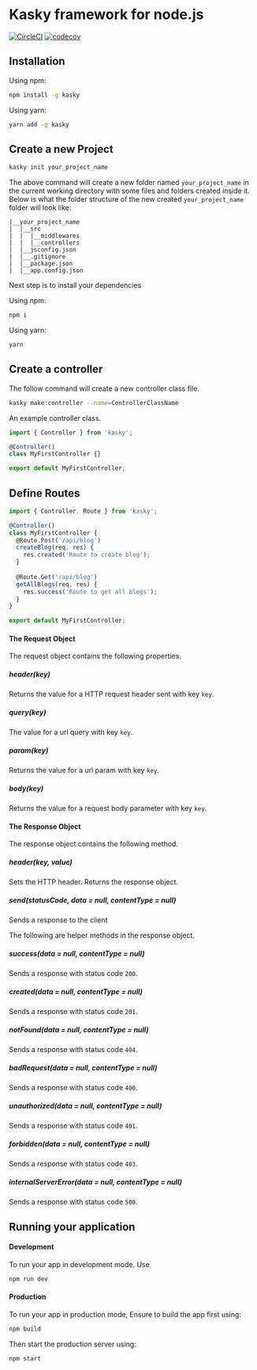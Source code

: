 # Kasky framework for node.js

[![CircleCI](https://circleci.com/gh/danprocoder/kasky.svg?style=svg)](https://circleci.com/gh/danprocoder/kasky) [![codecov](https://codecov.io/gh/danprocoder/kasky/branch/master/graph/badge.svg)](https://codecov.io/gh/danprocoder/kasky)

## Installation
Using npm:
```bash
npm install -g kasky
```

Using yarn:
```bash
yarn add -g kasky
```


## Create a new Project
```bash
kasky init your_project_name
```

The above command will create a new folder named `your_project_name` in the current working directory with some files and folders created inside it. Below is what the folder structure of the new created `your_project_name` folder will look like:

```text
|__your_project_name
|  |__src
|  |  |__middlewares
|  |  |__controllers
|  |__jsconfig.json
|  |__.gitignore
|  |__package.json
|  |__app.config.json
```

Next step is to install your dependencies

Using npm:
```bash
npm i
```

Using yarn:
```bash
yarn
```

## Create a controller
The follow command will create a new controller class file.

```bash
kasky make:controller --name=ControllerClassName
```

An example controller class.
```javascript
import { Controller } from 'kasky';

@Controller()
class MyFirstController {}

export default MyFirstController;
```


## Define Routes
```javascript
import { Controller, Route } from 'kasky';

@Controller()
class MyFirstController {
  @Route.Post('/api/blog')
  createBlog(req, res) {
    res.created('Route to create blog');
  }
  
  @Route.Get('/api/blog')
  getAllBlogs(req, res) {
    res.success('Route to get all blogs');
  }
}

export default MyFirstController;
```

#### The Request Object
The request object contains the following properties.

##### header(key)
Returns the value for a HTTP request header sent with key `key`.

##### query(key)
The value for a url query with key `key`.

##### param(key)
Returns the value for a url param with key `key`.

##### body(key)
Returns the value for a request body parameter with key `key`.

#### The Response Object
The response object contains the following method.

##### header(key, value)
Sets the HTTP header. Returns the response object.

##### send(statusCode, data = null, contentType = null)
Sends a response to the client

The following are helper methods in the response object.

##### success(data = null, contentType = null)
Sends a response with status code `200`.

##### created(data = null, contentType = null)
Sends a response with status code `201`.

##### notFound(data = null, contentType = null)
Sends a response with status code `404`.

##### badRequest(data = null, contentType = null)
Sends a response with status code `400`.

##### unauthorized(data = null, contentType = null)
Sends a response with status code `401`.

##### forbidden(data = null, contentType = null)
Sends a response with status code `403`.

##### internalServerError(data = null, contentType = null)
Sends a response with status code `500`.

## Running your application

#### Development
To run your app in development mode. Use
```bash
npm run dev
```

#### Production
To run your app in production mode, Ensure to build the app first using:

```bash
npm build
```

Then start the production server using:

```bash
npm start
```
